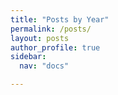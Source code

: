 ```yaml
---
title: "Posts by Year"
permalink: /posts/
layout: posts
author_profile: true
sidebar:
  nav: "docs"

---
```

